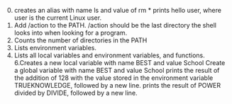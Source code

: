 0. creates an alias with name ls and value of rm *
prints hello user, where user is the current Linux user.
2. Add /action to the PATH. /action should be the last directory the shell looks into when looking for a program.
3. Counts the number of directories in the PATH
4. Lists environment variables.
5. Lists all local variables and environment variables, and functions.
6.Creates a new local variable with name BEST and value School
Create a global variable with name BEST and value School 
prints the result of the addition of 128 with the value stored in the environment variable TRUEKNOWLEDGE, followed by a new line.
prints the result of POWER divided by DIVIDE, followed by a new line.
